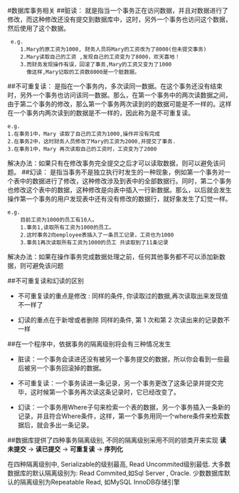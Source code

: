 #数据库事务相关
##脏读：
就是指当一个事务正在访问数据，并且对数据进行了修改，而这种修改还没有提交到数据库中，这时，另外一个事务也访问这个数据，然后使用了这个数据。

	 e.g.
        1.Mary的原工资为1000, 财务人员将Mary的工资改为了8000(但未提交事务)
        2.Mary读取自己的工资 ,发现自己的工资变为了8000，欢天喜地！
        3.而财务发现操作有误，回滚了事务,Mary的工资又变为了1000
          像这样,Mary记取的工资数8000是一个脏数据。
##不可重复读：
是指在一个事务内，多次读同一数据。在这个事务还没有结束时，另外一个事务也访问该同一数据。那么，在第一个事务中的两次读数据之间，由于第二个事务的修改，那么第一个事务两次读到的的数据可能是不一样的。这样在一个事务内两次读到的数据是不一样的，因此称为是不可重复读。

	e.g.
    1.在事务1中，Mary 读取了自己的工资为1000,操作并没有完成
    2.在事务2中，这时财务人员修改了Mary的工资为2000,并提交了事务.
    3.在事务1中，Mary 再次读取自己的工资时，工资变为了2000

解决办法：如果只有在修改事务完全提交之后才可以读取数据，则可以避免该问题。
##幻读：
是指当事务不是独立执行时发生的一种现象，例如第一个事务对一个表中的数据进行了修改，这种修改涉及到表中的全部数据行。同时，第二个事务也修改这个表中的数据，这种修改是向表中插入一行新数据。那么，以后就会发生操作第一个事务的用户发现表中还有没有修改的数据行，就好象发生了幻觉一样。

	e.g.
		目前工资为1000的员工有10人。
		1.事务1,读取所有工资为1000的员工。
		2.这时事务2向employee表插入了一条员工记录，工资也为1000
		3.事务1再次读取所有工资为1000的员工 共读取到了11条记录
解决办法：如果在操作事务完成数据处理之前，任何其他事务都不可以添加新数据，则可避免该问题

##不可重复读和幻读的区别
* 不可重复读的重点是修改 :
 同样的条件, 你读取过的数据,再次读取出来发现值不一样了
 
* 幻读的重点在于新增或者删除
 同样的条件, 第 1 次和第 2 次读出来的记录数不一样
 
##在一个程序中，依据事务的隔离级别将会有三种情况发生
* 脏读：一个事务会读进还没有被另一个事务提交的数据，所以你会看到一些最后被另一个事务回滚掉的数据。

* 不可重复读：一个事务读进一条记录，另一个事务更改了这条记录并提交完毕，这时候第一个事务再次读这条记录时，它已经改变了。

* 幻读：一个事务用Where子句来检索一个表的数据，另一个事务插入一条新的记录，并且符合Where条件，这样，第一个事务用同一个where条件来检索数据后，就会多出一条记录。

##数据库提供了四种事务隔离级别, 不同的隔离级别采用不同的锁类开来实现
**读未提交** -> **读已提交** -> **可重复读** -> **序列化**

在四种隔离级别中, Serializable的级别最高, Read Uncommited级别最低.
大多数数据库的默认隔离级别为: Read Commited,如Sql Server , Oracle.
少数数据库默认的隔离级别为Repeatable Read, 如MySQL InnoDB存储引擎
